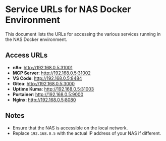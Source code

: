 # Service URLs for NAS Docker Environment

This document lists the URLs for accessing the various services running in the NAS Docker environment.

## Access URLs

- **n8n**: http://192.168.0.5:31001
- **MCP Server**: http://192.168.0.5:31002
- **VS Code**: http://192.168.0.5:8484
- **Gitea**: http://192.168.0.5:3000
- **Uptime Kuma**: http://192.168.0.5:31003
- **Portainer**: http://192.168.0.5:9000
- **Nginx**: http://192.168.0.5:8080

## Notes

- Ensure that the NAS is accessible on the local network.
- Replace `192.168.0.5` with the actual IP address of your NAS if different.